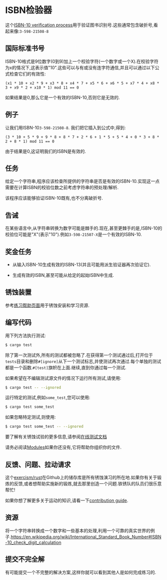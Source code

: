 # ISBN检验器

这个[ISBN-10 verification process](https://en.wikipedia.org/wiki/International_Standard_Book_Number)用于验证图书识别号.这些通常包含破折号,看起来像:`3-598-21508-8`

## 国际标准书号

ISBN-10格式是9位数字(0到9)加上一个校验字符(一个数字或一个X).在校验字符为x的情况下,这表示值"10".这些可以与有或没有连字符通信,并且可以通过以下公式检查它们的有效性:

```
(x1 * 10 + x2 * 9 + x3 * 8 + x4 * 7 + x5 * 6 + x6 * 5 + x7 * 4 + x8 * 3 + x9 * 2 + x10 * 1) mod 11 == 0
```

如果结果是0,那么它是一个有效的ISBN-10,否则它是无效的.

## 例子

让我们用ISBN-10`3-598-21508-8`. 我们把它插入到公式中,得到:

```
(3 * 10 + 5 * 9 + 9 * 8 + 8 * 7 + 2 * 6 + 1 * 5 + 5 * 4 + 0 * 3 + 8 * 2 + 8 * 1) mod 11 == 0
```

由于结果是0,这证明我们的ISBN是有效的.

## 任务

给定一个字符串,程序应该检查所提供的字符串是否是有效的ISBN-10.实现这一点需要在计算ISBN的校验位数之前考虑字符串的预处理/解析.

该程序应该能够验证ISBN-10既有,也不分离破折号.

## 告诫

在某些语言中,从字符串转换为数字可能是棘手的.现在,甚至更棘手的是,ISBN-10的校验位可能是"X"(表示"10").例如`3-598-21507-X`是一个有效的ISBN-10.

## 奖金任务

-   从输入ISBN-10生成有效的ISBN-13(并且可能用派生验证器再次验证它).

-   生成有效的ISBN,甚至可能从给定的起始ISBN中生成.

## 锈蚀装置

参考[练习帮助页面][help-page]用于锈蚀安装和学习资源.

## 编写代码

用下列方法执行测试:

```bash
$ cargo test
```

除了第一次测试外,所有的测试都被忽略了.在获得第一个测试通过后,打开位于`tests`目录和删除`#[ignore]`从下一个测试标志,并使测试再次通过.每个单独的测试都是一个函数.`#[test]`旗帜在上面.继续,直到你通过每一个测试.

如果希望在不编辑测试源文件的情况下运行所有测试,请使用:

```bash
$ cargo test -- --ignored
```

运行特定的测试,例如`some_test`,您可以使用:

```bash
$ cargo test some_test
```

如果忽略特定测试,则使用:

```bash
$ cargo test some_test -- --ignored
```

要了解有关锈蚀试验的更多信息,请参阅[在线测试文档][rust-tests]

请务必阅读[Modules](https://doc.rust-lang.org/book/2018-edition/ch07-00-modules.html)如果你还没有,它将帮助你组织你的文件.

## 反馈、问题、拉动请求

这个[exercism/rust](https://github.com/exercism/rust)在Github上的储存库是所有锈蚀演习的所在地.如果你有关于锻炼的反馈,或者想帮助实施新的锻炼,就去那里创造一个问题.铁锈队的队员们很乐意帮忙!

如果你想了解更多关于运动的知识,请看一下[contribution guide](https://github.com/exercism/docs/blob/master/contributing-to-language-tracks/README.md).

[help-page]: https://exercism.io/tracks/rust/learning

[modules]: https://doc.rust-lang.org/book/2018-edition/ch07-00-modules.html

[cargo]: https://doc.rust-lang.org/book/2018-edition/ch14-00-more-about-cargo.html

[rust-tests]: https://doc.rust-lang.org/book/2018-edition/ch11-02-running-tests.html

## 资源

将一个字符串转换成一个数字和一些基本的处理,利用一个可靠的真实世界的例子.<https://en.wikipedia.org/wiki/International_Standard_Book_Number#ISBN-10_check_digit_calculation>

## 提交不完全解

有可能提交一个不完整的解决方案,这样你就可以看到其他人是如何完成练习的.
